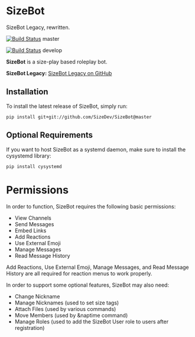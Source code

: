 # SizeBot
SizeBot Legacy, rewritten.

[![Build Status](https://travis-ci.org/sizedev/SizeBot.svg?branch=master)](https://travis-ci.org/sizedev/SizeBot) master

[![Build Status](https://travis-ci.org/sizedev/SizeBot.svg?branch=develop)](https://travis-ci.org/sizedev/SizeBot) develop

**SizeBot** is a size-play based roleplay bot.

**SizeBot Legacy:** [SizeBot Legacy on GitHub](https://github.com/sizedev/SizeBot/tree/sizebot-legacy)

## Installation

To install the latest release of SizeBot, simply run:

`pip install git+git://github.com/SizeDev/SizeBot@master`

## Optional Requirements

If you want to host SizeBot as a systemd daemon, make sure to install the cysystemd library:

`pip install cysystemd`

# Permissions

In order to function, SizeBot requires the following basic permissions:

* View Channels
* Send Messages
* Embed Links
* Add Reactions
* Use External Emoji
* Manage Messages
* Read Message History

Add Reactions, Use External Emoji, Manage Messages, and Read Message History are all required for reaction menus to work properly.

In order to support some optional features, SizeBot may also need:

* Change Nickname
* Manage Nicknames (used to set size tags)
* Attach Files (used by various commands)
* Move Members (used by &naptime command)
* Manage Roles (used to add the SizeBot User role to users after registration)
